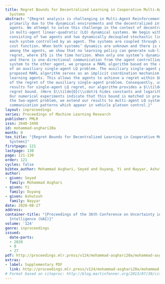 ```yaml
---
title: Regret Bounds for Decentralized Learning in Cooperative Multi-Agent Dynamical
  Systems
abstract: "{Regret analysis is challenging in Multi-Agent Reinforcement Learning (MARL)
  primarily due to the dynamical environments and the decentralized information among
  agents. We attempt to solve this challenge in the context of decentralized learning
  in multi-agent linear-quadratic (LQ) dynamical systems. We begin with a simple setup
  consisting of two agents and two dynamically decoupled stochastic linear systems,
  each system controlled by an agent. The systems are coupled through a quadratic
  cost function. When both systems’ dynamics are unknown and there is no communication
  among the agents, we show that no learning policy can generate sub-linear in $T$
  regret, where $T$ is the time horizon. When only one system’s dynamics are unknown
  and there is one-directional communication from the agent controlling the unknown
  system to the other agent, we propose a MARL algorithm based on the construction
  of an auxiliary single-agent LQ problem. The auxiliary single-agent problem in the
  proposed MARL algorithm serves as an implicit coordination mechanism among the two
  learning agents. This allows the agents to achieve a regret within $O(\\sqrt{T})$
  of the regret of the auxiliary single-agent problem. Consequently, using existing
  results for single-agent LQ regret, our algorithm provides a $\\tilde{O}(\\sqrt{T})$
  regret bound. (Here $\\tilde{O}(\\cdot)$ hides constants and logarithmic factors).
  Our numerical experiments indicate that this bound is matched in practice. From
  the two-agent problem, we extend our results to multi-agent LQ systems with certain
  communication patterns which appear in vehicle platoon control.}"
layout: inproceedings
series: Proceedings of Machine Learning Research
publisher: PMLR
issn: 2640-3498
id: mohammad-asghari20a
month: 0
tex_title: "{Regret Bounds for Decentralized Learning in Cooperative Multi-Agent Dynamical
  Systems}"
firstpage: 121
lastpage: 130
page: 121-130
order: 121
cycles: false
bibtex_author: Mohammad Asghari, Seyed and Ouyang, Yi and Nayyar, Ashutosh
author:
- given: Seyed
  family: Mohammad Asghari
- given: Yi
  family: Ouyang
- given: Ashutosh
  family: Nayyar
date: 2020-08-27
address: 
container-title: "{Proceedings of the 36th Conference on Uncertainty in Artificial
  Intelligence (UAI)}"
volume: '124'
genre: inproceedings
issued:
  date-parts:
  - 2020
  - 8
  - 27
pdf: http://proceedings.mlr.press/v124/mohammad-asghari20a/mohammad-asghari20a.pdf
extras:
- label: Supplementary PDF
  link: http://proceedings.mlr.press/v124/mohammad-asghari20a/mohammad-asghari20a-supp.pdf
# Format based on citeproc: http://blog.martinfenner.org/2013/07/30/citeproc-yaml-for-bibliographies/
---
```

